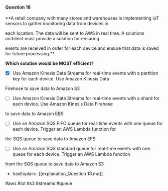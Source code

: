 #### Question  18


**A retail company with many stores and warehouses is implementing IoT sensors to gather monitoring data from devices in

each location. The data will be sent to AWS in real time. A solutions architect must provide a solution for ensuring

events are received in order for each device and ensure that data is saved for future processing.**


**Which solution would be MOST efficient?**


- [x] Use Amazon Kinesis Data Streams for real-time events with a partition key for each device. Use Amazon Kinesis Data

Firehose to save data to Amazon S3


- [ ] Use Amazon Kinesis Data Streams for real-time events with a shard for each device. Use Amazon Kinesis Data Firehose

to save data to Amazon EBS


- [ ] Use an Amazon SQS FIFO queue for real-time events with one queue for each device. Trigger an AWS Lambda function for

the SQS queue to save data to Amazon EFS


- [ ] Use an Amazon SQS standard queue for real-time events with one queue for each device. Trigger an AWS Lambda function

from the SQS queue to save data to Amazon S3



- hasExplain:: [[explanation_Question  18.md]]

#aws #iot #s3 #streams #queue 